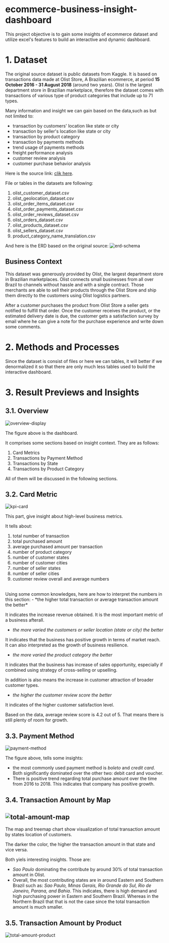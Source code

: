 # ecommerce-business-insight-dashboard

This project objective is to gain some insights of ecommerce dataset and utilize excel's features to build an interactive and dynamic dashboard.

# 1. Dataset
The original source dataset is public datasets from Kaggle. It is based on transactions data made at Olist Store, A Brazilian ecommerce, at period **15 October 2016 - 31 August 2018** (around two years). Olist is the largest department store in Brazilian marketplace, therefore the dataset comes with transactions of various type of product categories that include up to 71 types.

Many information and insight we can gain based on the data,such as but not limited to:
- transaction by customers' location like state or city
- transaction by seller's location like state or city
- transaction by product category
- transaction by payments methods
- trend usage of payments methods
- freight performance analysis
- customer review analysis
- customer purchase behavior analysis

Here is the source link: [clik here](https://www.kaggle.com/datasets/olistbr/brazilian-ecommerce).

File or tables in the datasets are following:
1. olist_customer_dataset.csv
2. olist_geolocation_dataset.csv
3. olist_order_items_dataset.csv
4. olist_order_payments_dataset.csv
5. olist_order_reviews_dataset.csv
6. olist_orders_dataset.csv
7. olist_products_dataset.csv
8. olist_sellers_dataset.csv
9. product_category_name_translation.csv

And here is the ERD based on the original source:
![erd-schema](./images/erd.png)

## Business Context
This dataset was generously provided by Olist, the largest department store in Brazilian marketplaces. Olist connects small businesses from all over Brazil to channels without hassle and with a single contract. Those merchants are able to sell their products through the Olist Store and ship them directly to the customers using Olist logistics partners.

After a customer purchases the product from Olist Store a seller gets notified to fulfill that order. Once the customer receives the product, or the estimated delivery date is due, the customer gets a satisfaction survey by email where he can give a note for the purchase experience and write down some comments.


# 2. Methods and Processes
Since the dataset is consist of files or here we can tables, it will better if we denormalized it so that there are only much less tables used to build the interactive dashboard.


# 3. Result Previews and Insights
## 3.1. Overview
![overview-display](./images/overview-dashboard.png)

The figure above is the dashboard.

It comprises some sections based on insight context. They are as follows:
1. Card Metrics
2. Transactions by Payment Method
3. Transactions by State
4. Transactions by Product Category

All of them will be discussed in the following sections.

## 3.2. Card Metric
![kpi-card](./images/kpi-card.png)

This part, give insight about high-level business metrics.

It tells about:
1. total number of transaction
2. total purchased amount
3. average purchased amount per transaction
4. number of product category
5. number of customer states
6. number of customer cities
7. number of seller states
8. number of seller cities
9. customer review overall and average numbers

<br/>
Using some common knowledges, here are how to interpret the numbers in this section:
- *the higher total transaction or average transaction amount the better*

It indicates the increase revenue obtained. It is the most important metric of a business afterall.

- *the more varied the customers or seller location (state or city) the better*

It indicates that the business has positive growth in terms of market reach. It can also interpreted as the growth of business resilience. 

- *the more varied the product category the better*

It indicates that the business has increase of sales opportunity, especially if combined using strategy of cross-selling or upselling.

In addition is also means the increase in customer attraction of broader customer types.

- *the higher the customer review score the better*

It indicates of the higher customer satisfaction level. 

Based on the data, average review score is 4.2 out of 5. That means there is still plenty of room for growth.

## 3.3. Payment Method
![payment-method](./images/payment-method.png)

The figure above, tells some insights:
- the most commonly used payment method is *boleto* and *credit card*. Both significantly dominated over the other two: debit card and voucher.
- There is positive trend regarding total purchase amount over the time from 2016 to 2018. This indicates that company has positive growth. 

## 3.4. Transaction Amount by Map
![total-amount-map](./images/total-amount-map.png)
- 
The map and treemap chart show visualization of total transaction amount by states location of customers.

The darker the color, the higher the transaction amount in that state and vice versa.

Both yiels interesting insights. Those are:
- *Sao Paulo* dominating the contribute by around 30% of total transaction amount in Olist.
- Overall, the most contributing states are in around Eastern and Southern Brazil such as: *Sao Paulo, Minas Gerais, Rio Grande do Sul, Rio de Janeiro, Parana, and Bahia*. This indicates, there is high demand and high purchasing power in Eastern and Southern Brazil. Whereas in the Northern Brazil that that is not the case since the total transaction amount is much smaller.

## 3.5. Transaction Amount by Product
![total-amount-product](./images/amount-by-product.gif)



